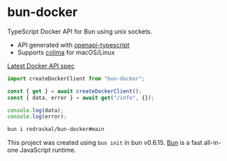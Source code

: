 # bun-docker

TypeScript Docker API for Bun using unix sockets.

- API generated with [openapi-typescript](https://github.com/drwpow/openapi-typescript)
- Supports [colima](https://github.com/abiosoft/colima) for macOS/Linux

[Latest Docker API spec](https://docs.docker.com/engine/api/latest)

```ts
import createDockerClient from "bun-docker";

const { get } = await createDockerClient();
const { data, error } = await get("/info", {});

console.log(data);
console.log(error);
```

```bash
bun i redraskal/bun-docker#main
```

This project was created using `bun init` in bun v0.6.15. [Bun](https://bun.sh) is a fast all-in-one JavaScript runtime.
